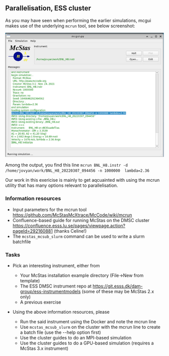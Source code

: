 ## Parallelisation, ESS cluster

As you may have seen when performing the earlier simulations, mcgui
makes use of the underlying ```mcrun``` tool, see below screenshot:

![mcgui screenshot](mcgui.png)

Among the output, you find this line
```mcrun BNL_H8.instr -d /home/jovyan/work/BNL_H8_20220307_094456 -n 1000000  lambda=2.36```

Our work in this exericise is mainly to get aqcuainted with using the 
mcrun utility that has many options relevant to parallelisation.

### Information resources
* Input parameters for the mcrun tool https://github.com/McStasMcXtrace/McCode/wiki/mcrun
* Confluence-based guide for running McStas on the DMSC cluster
  https://confluence.esss.lu.se/pages/viewpage.action?pageId=292160881
  (thanks Celine!)
* The ```mcstas_mcsub_slurm``` command can be used to write a slurm batchfile

### Tasks
* Pick an interesting instrument, either from
  * Your McStas installation example directory (File->New from template)
  * The ESS DMSC instrument repo at
    https://git.esss.dk/dam-group/ess-instrumentmodels (some of these
    may be McStas 2.x only)
  * A previous exercise

* Using the above information resources, please
  * Run the said instrument using the Docker and note the mcrun line
  * Use ```mcstas_mcsub_slurm``` on the cluster with the mcrun line to
    create a batch file (use the --help option first)
  * Use the cluster guides to do an MPI-based simulation
  * Use the cluster guides to do a GPU-based simulation (requires a
    McStas 3.x instrument)
